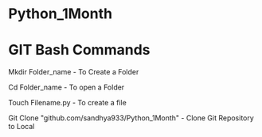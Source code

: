 # Python_1Month 
# GIT Bash Commands
Mkdir Folder_name - To Create a Folder 

Cd Folder_name  - To open a Folder

Touch Filename.py - To create a file 

Git Clone "github.com/sandhya933/Python_1Month" - Clone Git Repository to Local


     
